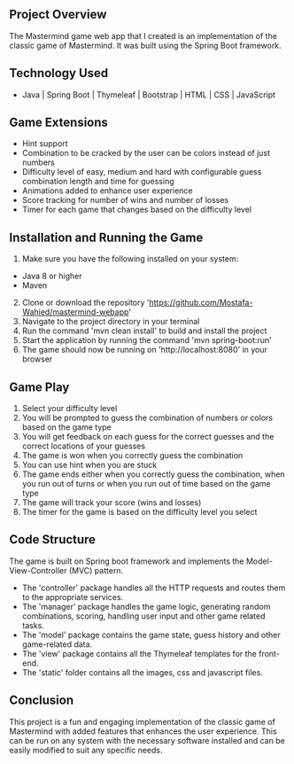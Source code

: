 ## Project Overview

The Mastermind game web app that I created is an implementation of the classic game of Mastermind. It was built using the
Spring Boot framework.

## Technology Used
* Java | Spring Boot | Thymeleaf | Bootstrap | HTML | CSS | JavaScript

## Game Extensions

* Hint support
* Combination to be cracked by the user can be colors instead of just numbers
* Difficulty level of easy, medium and hard with configurable guess combination length and time for guessing
* Animations added to enhance user experience
* Score tracking for number of wins and number of losses
* Timer for each game that changes based on the difficulty level

## Installation and Running the Game

1. Make sure you have the following installed on your system:

* Java 8 or higher
* Maven

2. Clone or download the repository 'https://github.com/Mostafa-Wahied/mastermind-webapp'
3. Navigate to the project directory in your terminal
4. Run the command 'mvn clean install' to build and install the project
5. Start the application by running the command 'mvn spring-boot:run'
6. The game should now be running on 'http://localhost:8080' in your browser

## Game Play

1. Select your difficulty level
2. You will be prompted to guess the combination of numbers or colors based on the game type
3. You will get feedback on each guess for the correct guesses and the correct locations of your guesses
4. The game is won when you correctly guess the combination
5. You can use hint when you are stuck
6. The game ends either when you correctly guess the combination, when you run out of turns or when you run out of time
   based on the game type
7. The game will track your score (wins and losses)
8. The timer for the game is based on the difficulty level you select

## Code Structure
The game is built on Spring boot framework and implements the Model-View-Controller (MVC) pattern.

* The 'controller' package handles all the HTTP requests and routes them to the appropriate services.
* The 'manager' package handles the game logic, generating random combinations, scoring, handling user input and other game related tasks.
* The 'model' package contains the game state, guess history and other game-related data.
* The 'view' package contains all the Thymeleaf templates for the front-end.
* The 'static' folder contains all the images, css and javascript files.

## Conclusion
This project is a fun and engaging implementation of the classic game of Mastermind with added features that enhances
the user experience. This can be run on any system with the necessary software installed and can be easily modified to
suit any specific needs.